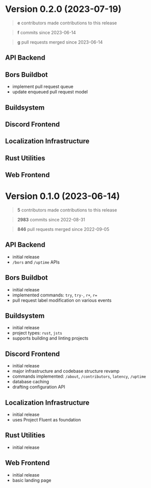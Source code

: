 # Version 0.2.0 (2023-07-19)

> **e** contributors made contributions to this release

> **f** commits since 2023-06-14

> **g** pull requests merged since 2023-06-14

## API Backend

## Bors Buildbot

- implement pull request queue
- update enqueued pull request model

## Buildsystem

## Discord Frontend

## Localization Infrastructure

## Rust Utilities

## Web Frontend

# Version 0.1.0 (2023-06-14)

> **5** contributors made contributions to this release

> **2983** commits since 2022-08-31

> **846** pull requests merged since 2022-09-05

## API Backend

- initial release
- `/bors` and `/uptime` APIs

## Bors Buildbot

- initial release
- implemented commands: `try`, `try-`, `r+`, `r=`
- pull request label modification on various events

## Buildsystem

- initial release
- project types: `rust`, `jsts`
- supports building and linting projects

## Discord Frontend

- initial release
- major infrastructure and codebase structure revamp
- commands implemented: `/about`, `/contributors`, `latency`, `/uptime`
- database caching
- drafting configuration API

## Localization Infrastructure

- initial release
- uses Project Fluent as foundation

## Rust Utilities

- initial release

## Web Frontend

- initial release
- basic landing page
